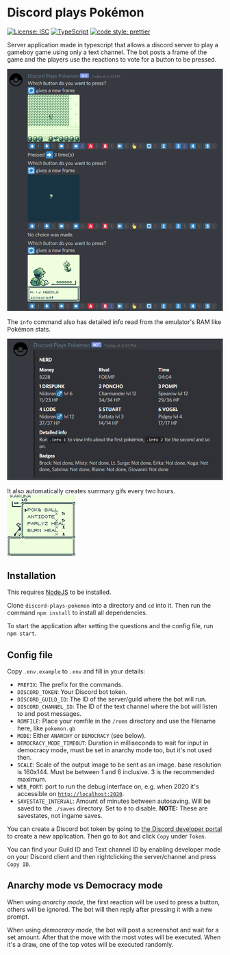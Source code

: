# Discord plays Pokémon

[![License: ISC](https://img.shields.io/badge/License-ISC-blue.svg)](https://opensource.org/licenses/ISC)
[![TypeScript](https://img.shields.io/badge/%3C%2F%3E-TypeScript-%230074c1.svg)](http://www.typescriptlang.org/)
[![code style: prettier](https://img.shields.io/badge/code_style-prettier-f8bc45.svg)](https://github.com/prettier/prettier)

Server application made in typescript that allows a discord server to play a gameboy game using only a text channel. The bot posts a frame of the game and the players use the reactions to vote for a button to be pressed.

![Discord preview](preview.png)

The `info` command also has detailed info read from the emulator's RAM like Pokémon stats.

![Pokemon info](stats.png)

It also automatically creates summary gifs every two hours.  
![Summary example](summary-example.gif)

## Installation

This requires [NodeJS](https://nodejs.org/en/) to be installed.

Clone `discord-plays-pokemon` into a directory and `cd` into it. Then run the command `npm install` to install all dependencies.

To start the application after setting the questions and the config file, run `npm start`.

## Config file

Copy `.env.example` to `.env` and fill in your details:

- `PREFIX`: The prefix for the commands.
- `DISCORD_TOKEN`: Your Discord bot token.
- `DISCORD_GUILD_ID`: The ID of the server/guild where the bot will run.
- `DISCORD_CHANNEL_ID`: The ID of the text channel where the bot will listen to and post messages.
- `ROMFILE`: Place your romfile in the `/roms` directory and use the filename here, like `pokemon.gb`
- `MODE`: Either `ANARCHY` or `DEMOCRACY` (see below).
- `DEMOCRACY_MODE_TIMEOUT`: Duration in milliseconds to wait for input in democracy mode, must be set in anarchy mode too, but it's not used then.
- `SCALE`: Scale of the output image to be sent as an image. base resolution is 160x144. Must be between 1 and 6 inclusive. 3 is the recommended maximum.
- `WEB_PORT`: port to run the debug interface on, e.g. when 2020 it's accessible on [`http://localhost:2020`](http://localhost:2020).
- `SAVESTATE_INTERVAL`: Amount of minutes between autosaving. Will be saved to the `./saves` directory. Set to `0` to disable. **NOTE:** These are savestates, not ingame saves.

You can create a Discord bot token by going to [the Discord developer portal](https://discord.com/developers/applications/) to create a new application. Then go to `Bot` and click `Copy` under `Token`.

You can find your Guild ID and Text channel ID by enabling developer mode on your Discord client and then rightclicking the server/channel and press `Copy ID`.

## Anarchy mode vs Democracy mode

When using _anarchy mode_, the first reaction will be used to press a button, others will be ignored. The bot will then reply after pressing it with a new prompt.

When using _democracy mode_, the bot will post a screenshot and wait for a set amount. After that the move with the most votes will be executed. When it's a draw, one of the top votes will be executed randomly.
